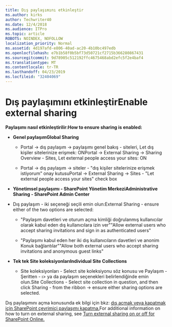 ```yaml
---
title: Dış paylaşımını etkinleştir
ms.author: kirks
author: Techwriter40
ms.date: 12/4/2018
ms.audience: ITPro
ms.topic: article
ROBOTS: NOINDEX, NOFOLLOW
localization_priority: Normal
ms.assetid: 4d197afd-e806-40ad-ac20-4b10bc497edb
ms.openlocfilehash: e7b1b58f0b5bf73d50721cf2715b366280867431
ms.sourcegitcommit: 9d78905c512192ffc4675468abd2efc5f2e4baf4
ms.translationtype: MT
ms.contentlocale: tr-TR
ms.lasthandoff: 04/23/2019
ms.locfileid: "32404069"
---
```

# <a name="enable-external-sharing"></a><span data-ttu-id="2e2c9-102">Dış paylaşımını etkinleştir</span><span class="sxs-lookup"><span data-stu-id="2e2c9-102">Enable external sharing</span></span>

 <span data-ttu-id="2e2c9-103">**Paylaşımı nasıl etkinleştirilir:**</span><span class="sxs-lookup"><span data-stu-id="2e2c9-103">**How to ensure sharing is enabled:**</span></span>
  
- <span data-ttu-id="2e2c9-104">**Genel paylaşım**</span><span class="sxs-lookup"><span data-stu-id="2e2c9-104">**Global Sharing**</span></span>
    
  - <span data-ttu-id="2e2c9-105">Portal -\> dış paylaşım -\> paylaşımı genel bakış - siteleri, Let dış kişiler sitelerinize erişmek: ON</span><span class="sxs-lookup"><span data-stu-id="2e2c9-105">Portal -\> External Sharing -\> Sharing Overview - Sites, Let external people access your sites: ON</span></span>
    
  - <span data-ttu-id="2e2c9-106">Portal -\> dış paylaşım -\> siteler - "dış kişiler sitelerinize erişmek istiyorum" onay kutusu</span><span class="sxs-lookup"><span data-stu-id="2e2c9-106">Portal -\> External Sharing -\> Sites - "Let external people access your sites" check box</span></span>
    
- <span data-ttu-id="2e2c9-107">**Yönetimsel paylaşımı - SharePoint Yönetim Merkezi**</span><span class="sxs-lookup"><span data-stu-id="2e2c9-107">**Administrative Sharing - SharePoint Admin Center**</span></span>
    
- <span data-ttu-id="2e2c9-108">Dış paylaşım - iki seçeneği seçili emin olun:</span><span class="sxs-lookup"><span data-stu-id="2e2c9-108">External Sharing - ensure either of the two options are selected:</span></span>
    
  - <span data-ttu-id="2e2c9-109">"Paylaşım davetleri ve oturum açma kimliği doğrulanmış kullanıcılar olarak kabul eden dış kullanıcılara izin ver"</span><span class="sxs-lookup"><span data-stu-id="2e2c9-109">"Allow external users who accept sharing invitations and sign in as authenticated users"</span></span>
    
  - <span data-ttu-id="2e2c9-110">"Paylaşımı kabul eden her iki dış kullanıcıların davetleri ve anonim Konuk bağlantılar"</span><span class="sxs-lookup"><span data-stu-id="2e2c9-110">"Allow both external users who accept sharing invitations and anonymous guest links"</span></span>
    
- <span data-ttu-id="2e2c9-111">**Tek tek Site koleksiyonları**</span><span class="sxs-lookup"><span data-stu-id="2e2c9-111">**Individual Site Collections**</span></span>
    
  - <span data-ttu-id="2e2c9-112">Site koleksiyonları - Select site koleksiyonu söz konusu ve Paylaşım - Şeritten - ı\> ya da paylaşım seçenekleri belirlendiğinde emin olun.</span><span class="sxs-lookup"><span data-stu-id="2e2c9-112">Site Collections - Select site collection in question, and then click Sharing - from the ribbon -\> ensure either sharing options are selected.</span></span>
    
<span data-ttu-id="2e2c9-113">Dış paylaşımını açma konusunda ek bilgi için bkz: [dış açmak veya kapatmak için SharePoint çevrimiçi paylaşımı kapatma.](https://go.microsoft.com/fwlink/?linkid=2047681&amp;clcid=0x409)</span><span class="sxs-lookup"><span data-stu-id="2e2c9-113">For additional information on how to turn on external sharing, see [Turn external sharing on or off for SharePoint Online.](https://go.microsoft.com/fwlink/?linkid=2047681&amp;clcid=0x409)</span></span>
  

